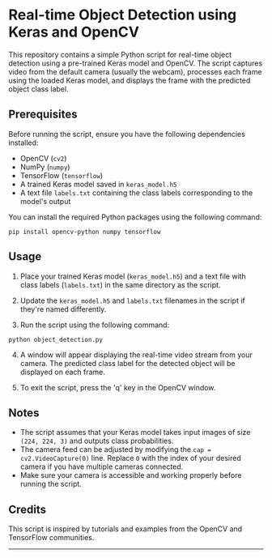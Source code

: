 # Real-time Object Detection using Keras and OpenCV

This repository contains a simple Python script for real-time object detection using a pre-trained Keras model and OpenCV. The script captures video from the default camera (usually the webcam), processes each frame using the loaded Keras model, and displays the frame with the predicted object class label.

## Prerequisites

Before running the script, ensure you have the following dependencies installed:

- OpenCV (`cv2`)
- NumPy (`numpy`)
- TensorFlow (`tensorflow`)
- A trained Keras model saved in `keras_model.h5`
- A text file `labels.txt` containing the class labels corresponding to the model's output

You can install the required Python packages using the following command:

```
pip install opencv-python numpy tensorflow
```

## Usage

1. Place your trained Keras model (`keras_model.h5`) and a text file with class labels (`labels.txt`) in the same directory as the script.

2. Update the `keras_model.h5` and `labels.txt` filenames in the script if they're named differently.

3. Run the script using the following command:

```
python object_detection.py
```

4. A window will appear displaying the real-time video stream from your camera. The predicted class label for the detected object will be displayed on each frame.

5. To exit the script, press the 'q' key in the OpenCV window.

## Notes

- The script assumes that your Keras model takes input images of size `(224, 224, 3)` and outputs class probabilities.
- The camera feed can be adjusted by modifying the `cap = cv2.VideoCapture(0)` line. Replace `0` with the index of your desired camera if you have multiple cameras connected.
- Make sure your camera is accessible and working properly before running the script.

## Credits

This script is inspired by tutorials and examples from the OpenCV and TensorFlow communities.

---